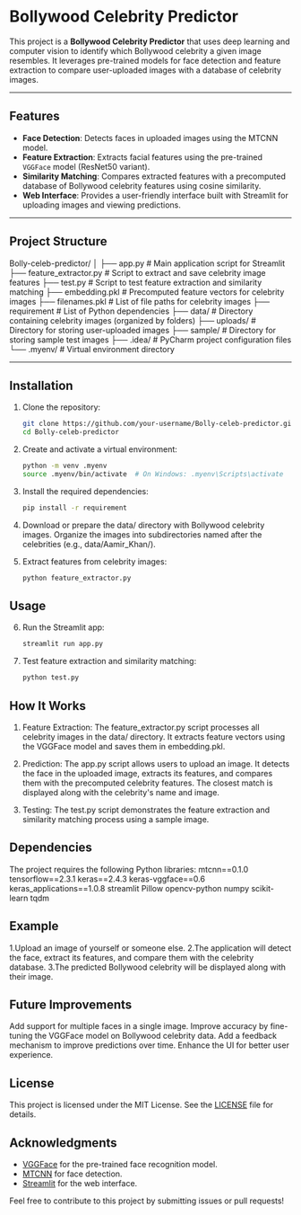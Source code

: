 # Bollywood Celebrity Predictor

This project is a **Bollywood Celebrity Predictor** that uses deep learning and computer vision to identify which Bollywood celebrity a given image resembles. It leverages pre-trained models for face detection and feature extraction to compare user-uploaded images with a database of celebrity images.

---

## Features

- **Face Detection**: Detects faces in uploaded images using the MTCNN model.
- **Feature Extraction**: Extracts facial features using the pre-trained `VGGFace` model (ResNet50 variant).
- **Similarity Matching**: Compares extracted features with a precomputed database of Bollywood celebrity features using cosine similarity.
- **Web Interface**: Provides a user-friendly interface built with Streamlit for uploading images and viewing predictions.

---

## Project Structure
Bolly-celeb-predictor/ │ ├── app.py # Main application script for Streamlit ├── feature_extractor.py # Script to extract and save celebrity image features ├── test.py # Script to test feature extraction and similarity matching ├── embedding.pkl # Precomputed feature vectors for celebrity images ├── filenames.pkl # List of file paths for celebrity images ├── requirement # List of Python dependencies ├── data/ # Directory containing celebrity images (organized by folders) ├── uploads/ # Directory for storing user-uploaded images ├── sample/ # Directory for storing sample test images ├── .idea/ # PyCharm project configuration files └── .myenv/ # Virtual environment directory

---

## Installation

1. Clone the repository:
   ```bash
   git clone https://github.com/your-username/Bolly-celeb-predictor.git
   cd Bolly-celeb-predictor
   ```

2. Create and activate a virtual environment:
   ```bash
   python -m venv .myenv
   source .myenv/bin/activate  # On Windows: .myenv\Scripts\activate
   ```

3. Install the required dependencies:
   ```bash
   pip install -r requirement
   ```

4. Download or prepare the data/ directory with Bollywood celebrity images. Organize the images into subdirectories named after the celebrities (e.g., data/Aamir_Khan/).

5. Extract features from celebrity images:
   ```bash
   python feature_extractor.py
   ```

## Usage

6. Run the Streamlit app:
   ```bash
   streamlit run app.py
   ```

7. Test feature extraction and similarity matching:
   ```bash
   python test.py
   ```

## How It Works
1. Feature Extraction:
The feature_extractor.py script processes all celebrity images in the data/ directory.
It extracts feature vectors using the VGGFace model and saves them in embedding.pkl.

2. Prediction:
The app.py script allows users to upload an image.
It detects the face in the uploaded image, extracts its features, and compares them with the precomputed celebrity features.
The closest match is displayed along with the celebrity's name and image.

3. Testing:
The test.py script demonstrates the feature extraction and similarity matching process using a sample image.

## Dependencies
The project requires the following Python libraries:
mtcnn==0.1.0
tensorflow==2.3.1
keras==2.4.3
keras-vggface==0.6
keras_applications==1.0.8
streamlit
Pillow
opencv-python
numpy
scikit-learn
tqdm

## Example
1.Upload an image of yourself or someone else.
2.The application will detect the face, extract its features, and compare them with the celebrity database.
3.The predicted Bollywood celebrity will be displayed along with their image.

## Future Improvements
Add support for multiple faces in a single image.
Improve accuracy by fine-tuning the VGGFace model on Bollywood celebrity data.
Add a feedback mechanism to improve predictions over time.
Enhance the UI for better user experience.

## License

This project is licensed under the MIT License. See the [LICENSE](LICENSE) file for details.

## Acknowledgments

- [VGGFace](https://github.com/rcmalli/keras-vggface) for the pre-trained face recognition model.
- [MTCNN](https://github.com/ipazc/mtcnn) for face detection.
- [Streamlit](https://streamlit.io/) for the web interface.

Feel free to contribute to this project by submitting issues or pull requests!